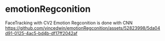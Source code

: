 # emotionRegconition

FaceTracking with CV2
Emotion Regconition is done with CNN
https://github.com/vincedwin/emotionRegconition/assets/52823998/5da04d91-0125-4ac5-bd4b-df17ff2042af
